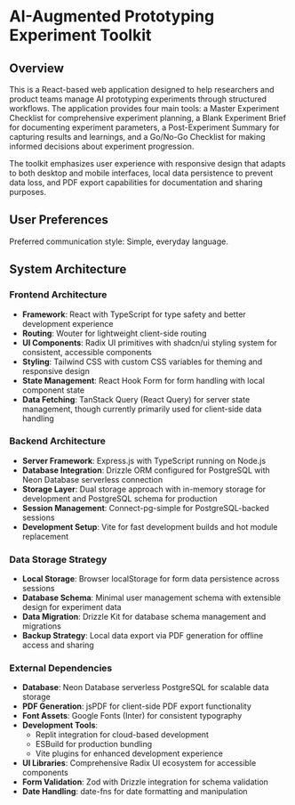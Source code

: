 # AI-Augmented Prototyping Experiment Toolkit

## Overview

This is a React-based web application designed to help researchers and product teams manage AI prototyping experiments through structured workflows. The application provides four main tools: a Master Experiment Checklist for comprehensive experiment planning, a Blank Experiment Brief for documenting experiment parameters, a Post-Experiment Summary for capturing results and learnings, and a Go/No-Go Checklist for making informed decisions about experiment progression.

The toolkit emphasizes user experience with responsive design that adapts to both desktop and mobile interfaces, local data persistence to prevent data loss, and PDF export capabilities for documentation and sharing purposes.

## User Preferences

Preferred communication style: Simple, everyday language.

## System Architecture

### Frontend Architecture
- **Framework**: React with TypeScript for type safety and better development experience
- **Routing**: Wouter for lightweight client-side routing
- **UI Components**: Radix UI primitives with shadcn/ui styling system for consistent, accessible components
- **Styling**: Tailwind CSS with custom CSS variables for theming and responsive design
- **State Management**: React Hook Form for form handling with local component state
- **Data Fetching**: TanStack Query (React Query) for server state management, though currently primarily used for client-side data handling

### Backend Architecture
- **Server Framework**: Express.js with TypeScript running on Node.js
- **Database Integration**: Drizzle ORM configured for PostgreSQL with Neon Database serverless connection
- **Storage Layer**: Dual storage approach with in-memory storage for development and PostgreSQL schema for production
- **Session Management**: Connect-pg-simple for PostgreSQL-backed sessions
- **Development Setup**: Vite for fast development builds and hot module replacement

### Data Storage Strategy
- **Local Storage**: Browser localStorage for form data persistence across sessions
- **Database Schema**: Minimal user management schema with extensible design for experiment data
- **Data Migration**: Drizzle Kit for database schema management and migrations
- **Backup Strategy**: Local data export via PDF generation for offline access and sharing

### External Dependencies
- **Database**: Neon Database serverless PostgreSQL for scalable data storage
- **PDF Generation**: jsPDF for client-side PDF export functionality
- **Font Assets**: Google Fonts (Inter) for consistent typography
- **Development Tools**: 
  - Replit integration for cloud-based development
  - ESBuild for production bundling
  - Vite plugins for enhanced development experience
- **UI Libraries**: Comprehensive Radix UI ecosystem for accessible components
- **Form Validation**: Zod with Drizzle integration for schema validation
- **Date Handling**: date-fns for date formatting and manipulation